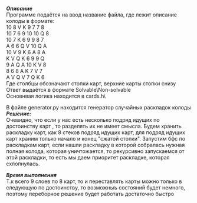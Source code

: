 ***Описание***\
Программе подаётся на ввод название файла, где лежит описание колоды в формате:\
10 8 V K 9 7 7 8\
10 7 6 9 10 10 Q 8\
10 7 K 6 9 9 8 7\
A 6 6 Q V 10 Q A\
10 V 9 K 6 A 8 A\
K V Q K 6 9 9 Q\
9 A Q A 10 K V 8\
8 6 8 A K 7 V 7\
A V Q V 7 Q K 6\
Где столбцы обозначают стопки карт, верхние карты стопки снизу\
Ответ выдаётся в формате Solvable\Non-solvable\
Основнвая логика находится в cards.h\

В файле generator.py находится генератор случайных раскладок колоды
***Решение:***\
Очевидно, что если у нас есть несколько подряд идущих по достоинству карт , то разделять их не имеет смысла. 
Будем хранить раскладку карт, как 8
стеков подряд идущих карт, для подряд идущих карт храним только начало и конец "сжатой стопки". Запустим бфс по раскладкам карт,
если нашли раскладку в которой собралась нужная полная колода, которая уничтожается, то рекурсивно запускаемся от этой
раскладки, то есть мы даем приоритет раскладке, которая схлопнулась.

***Время выполнения***\
Т.к всего 9 слоев по 8 карт, то и переставлять карты можно только в следующую по достоинству,
то возможныъ состояний будет немного, поэтому переборное решение будет работать достаточно быстро